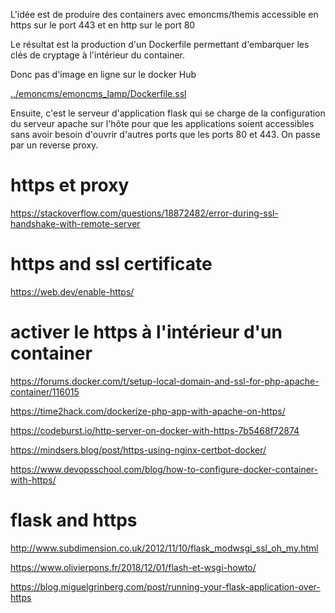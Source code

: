 L'idée est de produire des containers avec emoncms/themis accessible en https sur le port 443 et en http sur le port 80

Le résultat est la production d'un Dockerfile permettant d'embarquer les clés de cryptage à l'intérieur du container.

Donc pas d'image en ligne sur le docker Hub

[../emoncms/emoncms_lamp/Dockerfile.ssl](../emoncms/emoncms_lamp/Dockerfile.ssl)

Ensuite, c'est le serveur d'application flask qui se charge de la configuration du serveur apache sur l'hôte pour que les applications soient accessibles sans avoir besoin d'ouvrir d'autres ports que les ports 80 et 443. On passe par un reverse proxy.

# https et proxy

https://stackoverflow.com/questions/18872482/error-during-ssl-handshake-with-remote-server

# https and ssl certificate

https://web.dev/enable-https/

# activer le https à l'intérieur d'un container

https://forums.docker.com/t/setup-local-domain-and-ssl-for-php-apache-container/116015

https://time2hack.com/dockerize-php-app-with-apache-on-https/

https://codeburst.io/http-server-on-docker-with-https-7b5468f72874

https://mindsers.blog/post/https-using-nginx-certbot-docker/

https://www.devopsschool.com/blog/how-to-configure-docker-container-with-https/

# flask and https

http://www.subdimension.co.uk/2012/11/10/flask_modwsgi_ssl_oh_my.html

https://www.olivierpons.fr/2018/12/01/flash-et-wsgi-howto/

https://blog.miguelgrinberg.com/post/running-your-flask-application-over-https
